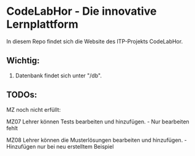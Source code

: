 # CodeLabHor - Die innovative Lernplattform

In diesem Repo findet sich die Website des ITP-Projekts CodeLabHor.

## Wichtig:

1. Datenbank findet sich unter "/db".

## TODOs:

MZ noch nicht erfüllt:

MZ07 
Lehrer können Tests bearbeiten und hinzufügen. - Nur bearbeiten fehlt

MZ08 
Lehrer können die Musterlösungen bearbeiten und hinzufügen. - Hinzufügen nur bei neu erstelltem Beispiel